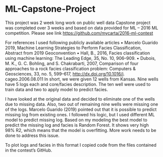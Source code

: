 # ML-Capstone-Project
This project was 2 week long work on public well data
Capstone project was completed over 3 weeks and based on data provided for ML – 2016 ML competition. Please see link https://github.com/mycarta/2016-ml-contest

For references I used following publicly available articles
•	Marcelo Guarido 2019,  Machine Learning Strategies to Perform Facies Classification, Abstract from 2019 Geoconvention
•	Hall, B., 2016, Facies classification using machine learning: The Leading Edge, 35, No. 10, 906–909. 
•	Dubois, M. K., G. C. Bohling, and S. Chakrabarti, 2007, Comparison of four approaches to a rock facies classification problem: Computers & Geosciences, 33, no. 5, 599–617, http://dx.doi.org/10.1016/j. cageo.2006.08.011
In short, we were given 12 wells from Kansas. Nine wells have 5 logs each and core/facies description. The ten well were used to train data and two to apply model to predict facies.

I have looked at the original data and decided to eliminate one of the wells due to missing data. Also, two out of remaining nine wells were missing one of the logs. Marcelo Guarido (2019) pointed out that it is possible to predict missing log from existing ones. I followed his logic, but I used different ML model to predict missing log. 
Based on my modeling the best model to predict the missing log and facies is Random Forest. It shows very high 98% R2, which means that the model is overfitting. More work needs to be done to address this issue. 

 
To plot logs and facies in this format I copied code from the files contained in the contest’s GitHub. 
